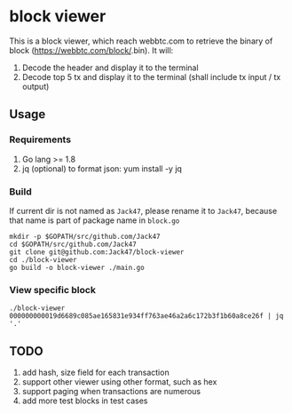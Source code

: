 # block viewer

This is a block viewer, which reach webbtc.com to retrieve the binary of block (https://webbtc.com/block/<hash>.bin). It will:
1. Decode the header and display it to the terminal
2. Decode top 5 tx and display it to the terminal (shall include tx input / tx output)

## Usage
### Requirements
1. Go lang >= 1.8
2. jq (optional) to format json: yum install -y jq
### Build
If current dir is not named as `Jack47`, please rename it to `Jack47`, because that name is part of package name in `block.go`
```shell
mkdir -p $GOPATH/src/github.com/Jack47
cd $GOPATH/src/github.com/Jack47
git clone git@github.com:Jack47/block-viewer
cd ./block-viewer
go build -o block-viewer ./main.go
```
### View specific block
```shell
./block-viewer 000000000019d6689c085ae165831e934ff763ae46a2a6c172b3f1b60a8ce26f | jq '.'
```
## TODO
1. add hash, size field for each transaction
2. support other viewer using other format, such as hex
3. support paging when transactions are numerous
4. add more test blocks in test cases
